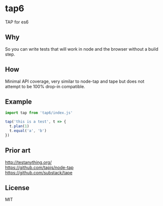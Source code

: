 # tap6
TAP for es6

## Why
So you can write tests that will work in node and the browser without a build step.

## How
Minimal API coverage, very similar to node-tap and tape but does not attempt to be 100% drop-in compatible.

## Example
```javascript
import tap from 'tap6/index.js'

tap('this is a test', t => {
  t.plan(1)
  t.equal('a', 'b')
})
```

## Prior art
http://testanything.org/  
https://github.com/tapjs/node-tap  
https://github.com/substack/tape

## License
MIT

